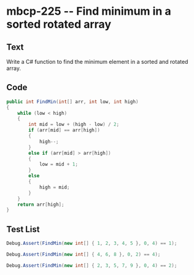 # mbcp-225 -- Find minimum in a sorted rotated array

## Text

Write a C# function to find the minimum element in a sorted and rotated array.

## Code

```csharp
public int FindMin(int[] arr, int low, int high) 
{ 
    while (low < high) 
    { 
        int mid = low + (high - low) / 2; 
        if (arr[mid] == arr[high]) 
        { 
            high--; 
        } 
        else if (arr[mid] > arr[high]) 
        { 
            low = mid + 1; 
        } 
        else 
        { 
            high = mid; 
        } 
    } 
    return arr[high]; 
}
```

## Test List

```csharp
Debug.Assert(FindMin(new int[] { 1, 2, 3, 4, 5 }, 0, 4) == 1);
```

```csharp
Debug.Assert(FindMin(new int[] { 4, 6, 8 }, 0, 2) == 4);
```

```csharp
Debug.Assert(FindMin(new int[] { 2, 3, 5, 7, 9 }, 0, 4) == 2);
```
